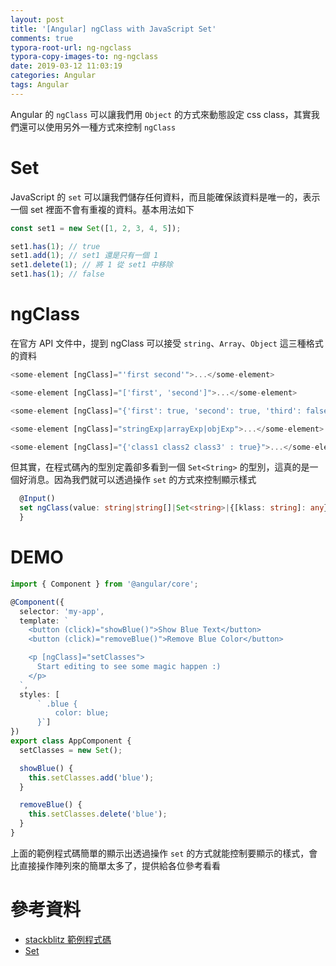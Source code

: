 ```yaml
---
layout: post
title: '[Angular] ngClass with JavaScript Set'
comments: true
typora-root-url: ng-ngclass
typora-copy-images-to: ng-ngclass
date: 2019-03-12 11:03:19
categories: Angular
tags: Angular
---
```


Angular 的 `ngClass` 可以讓我們用 `Object` 的方式來動態設定 css class，其實我們還可以使用另外一種方式來控制 `ngClass`

<!-- more -->

# Set

JavaScript 的 `set` 可以讓我們儲存任何資料，而且能確保該資料是唯一的，表示一個 set 裡面不會有重複的資料。基本用法如下

```javascript
const set1 = new Set([1, 2, 3, 4, 5]);

set1.has(1); // true
set1.add(1); // set1 還是只有一個 1
set1.delete(1); // 將 1 從 set1 中移除
set1.has(1); // false
```



# ngClass

在官方 API 文件中，提到 ngClass 可以接受 `string`、`Array`、`Object` 這三種格式的資料

```typescript
<some-element [ngClass]="'first second'">...</some-element>

<some-element [ngClass]="['first', 'second']">...</some-element>

<some-element [ngClass]="{'first': true, 'second': true, 'third': false}">...</some-element>

<some-element [ngClass]="stringExp|arrayExp|objExp">...</some-element>

<some-element [ngClass]="{'class1 class2 class3' : true}">...</some-element>
```

但其實，在程式碼內的型別定義卻多看到一個 `Set<String>` 的型別，這真的是一個好消息。因為我們就可以透過操作 `set` 的方式來控制顯示樣式

```typescript
  @Input()
  set ngClass(value: string|string[]|Set<string>|{[klass: string]: any}) {
  }
```



# DEMO

```typescript
import { Component } from '@angular/core';

@Component({
  selector: 'my-app',
  template: `
    <button (click)="showBlue()">Show Blue Text</button>
    <button (click)="removeBlue()">Remove Blue Color</button>

    <p [ngClass]="setClasses">
      Start editing to see some magic happen :)
    </p>
  `,
  styles: [
      ` .blue {
          color: blue;
      }`]
})
export class AppComponent {
  setClasses = new Set();

  showBlue() {
    this.setClasses.add('blue');
  }

  removeBlue() {
    this.setClasses.delete('blue');
  }
}

```

上面的範例程式碼簡單的顯示出透過操作 `set` 的方式就能控制要顯示的樣式，會比直接操作陣列來的簡單太多了，提供給各位參考看看



# 參考資料

* [stackblitz 範例程式碼](https://stackblitz.com/edit/ng-class-with-set?file=src%2Fapp%2Fapp.module.ts)
* [Set](https://developer.mozilla.org/zh-TW/docs/Web/JavaScript/Reference/Global_Objects/Set)